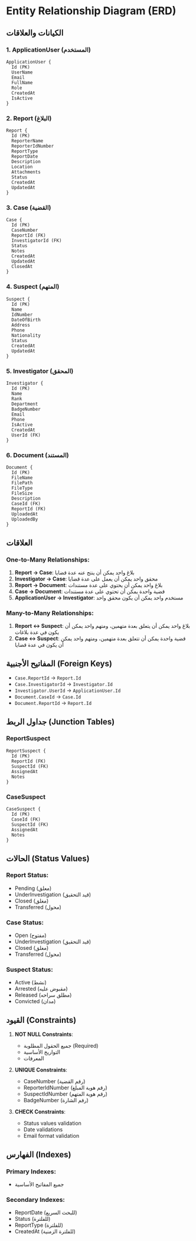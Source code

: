 # Entity Relationship Diagram (ERD)

## الكيانات والعلاقات

### 1. ApplicationUser (المستخدم)
```
ApplicationUser {
  Id (PK)
  UserName
  Email
  FullName
  Role
  CreatedAt
  IsActive
}
```

### 2. Report (البلاغ)
```
Report {
  Id (PK)
  ReporterName
  ReporterIdNumber
  ReportType
  ReportDate
  Description
  Location
  Attachments
  Status
  CreatedAt
  UpdatedAt
}
```

### 3. Case (القضية)
```
Case {
  Id (PK)
  CaseNumber
  ReportId (FK)
  InvestigatorId (FK)
  Status
  Notes
  CreatedAt
  UpdatedAt
  ClosedAt
}
```

### 4. Suspect (المتهم)
```
Suspect {
  Id (PK)
  Name
  IdNumber
  DateOfBirth
  Address
  Phone
  Nationality
  Status
  CreatedAt
  UpdatedAt
}
```

### 5. Investigator (المحقق)
```
Investigator {
  Id (PK)
  Name
  Rank
  Department
  BadgeNumber
  Email
  Phone
  IsActive
  CreatedAt
  UserId (FK)
}
```

### 6. Document (المستند)
```
Document {
  Id (PK)
  FileName
  FilePath
  FileType
  FileSize
  Description
  CaseId (FK)
  ReportId (FK)
  UploadedAt
  UploadedBy
}
```

## العلاقات

### One-to-Many Relationships:
1. **Report → Case**: بلاغ واحد يمكن أن ينتج عنه عدة قضايا
2. **Investigator → Case**: محقق واحد يمكن أن يعمل على عدة قضايا
3. **Report → Document**: بلاغ واحد يمكن أن يحتوي على عدة مستندات
4. **Case → Document**: قضية واحدة يمكن أن تحتوي على عدة مستندات
5. **ApplicationUser → Investigator**: مستخدم واحد يمكن أن يكون محقق واحد

### Many-to-Many Relationships:
1. **Report ↔ Suspect**: بلاغ واحد يمكن أن يتعلق بعدة متهمين، ومتهم واحد يمكن أن يكون في عدة بلاغات
2. **Case ↔ Suspect**: قضية واحدة يمكن أن تتعلق بعدة متهمين، ومتهم واحد يمكن أن يكون في عدة قضايا

## المفاتيح الأجنبية (Foreign Keys)

- `Case.ReportId` → `Report.Id`
- `Case.InvestigatorId` → `Investigator.Id`
- `Investigator.UserId` → `ApplicationUser.Id`
- `Document.CaseId` → `Case.Id`
- `Document.ReportId` → `Report.Id`

## جداول الربط (Junction Tables)

### ReportSuspect
```
ReportSuspect {
  Id (PK)
  ReportId (FK)
  SuspectId (FK)
  AssignedAt
  Notes
}
```

### CaseSuspect
```
CaseSuspect {
  Id (PK)
  CaseId (FK)
  SuspectId (FK)
  AssignedAt
  Notes
}
```

## الحالات (Status Values)

### Report Status:
- Pending (معلق)
- UnderInvestigation (قيد التحقيق)
- Closed (مغلق)
- Transferred (محول)

### Case Status:
- Open (مفتوح)
- UnderInvestigation (قيد التحقيق)
- Closed (مغلق)
- Transferred (محول)

### Suspect Status:
- Active (نشط)
- Arrested (مقبوض عليه)
- Released (مطلق سراحه)
- Convicted (مدان)

## القيود (Constraints)

1. **NOT NULL Constraints**:
   - جميع الحقول المطلوبة (Required)
   - التواريخ الأساسية
   - المعرفات

2. **UNIQUE Constraints**:
   - CaseNumber (رقم القضية)
   - ReporterIdNumber (رقم هوية المبلغ)
   - SuspectIdNumber (رقم هوية المتهم)
   - BadgeNumber (رقم الشارة)

3. **CHECK Constraints**:
   - Status values validation
   - Date validations
   - Email format validation

## الفهارس (Indexes)

### Primary Indexes:
- جميع المفاتيح الأساسية

### Secondary Indexes:
- ReportDate (للبحث السريع)
- Status (للفلترة)
- ReportType (للفلترة)
- CreatedAt (للفلترة الزمنية)